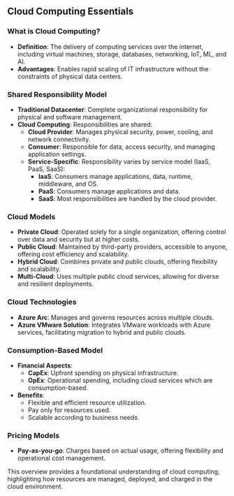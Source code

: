 ## Cloud Computing Essentials

### What is Cloud Computing?

- **Definition**: The delivery of computing services over the internet, including virtual machines, storage, databases, networking, IoT, ML, and AI.
- **Advantages**: Enables rapid scaling of IT infrastructure without the constraints of physical data centers.

### Shared Responsibility Model

- **Traditional Datacenter**: Complete organizational responsibility for physical and software management.
- **Cloud Computing**: Responsibilities are shared:
  - **Cloud Provider**: Manages physical security, power, cooling, and network connectivity.
  - **Consumer**: Responsible for data, access security, and managing application settings.
  - **Service-Specific**: Responsibility varies by service model (IaaS, PaaS, SaaS):
    - **IaaS**: Consumers manage applications, data, runtime, middleware, and OS.
    - **PaaS**: Consumers manage applications and data.
    - **SaaS**: Most responsibilities are handled by the cloud provider.

### Cloud Models

- **Private Cloud**: Operated solely for a single organization, offering control over data and security but at higher costs.
- **Public Cloud**: Maintained by third-party providers, accessible to anyone, offering cost efficiency and scalability.
- **Hybrid Cloud**: Combines private and public clouds, offering flexibility and scalability.
- **Multi-Cloud**: Uses multiple public cloud services, allowing for diverse and resilient deployments.

### Cloud Technologies

- **Azure Arc**: Manages and governs resources across multiple clouds.
- **Azure VMware Solution**: Integrates VMware workloads with Azure services, facilitating migration to hybrid and public clouds.

### Consumption-Based Model

- **Financial Aspects**:
  - **CapEx**: Upfront spending on physical infrastructure.
  - **OpEx**: Operational spending, including cloud services which are consumption-based.
- **Benefits**:
  - Flexible and efficient resource utilization.
  - Pay only for resources used.
  - Scalable according to business needs.

### Pricing Models

- **Pay-as-you-go**: Charges based on actual usage, offering flexibility and operational cost management.

This overview provides a foundational understanding of cloud computing, highlighting how resources are managed, deployed, and charged in the cloud environment.
